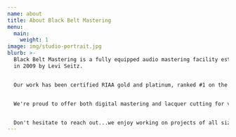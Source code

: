 ```yaml
---
name: about
title: About Black Belt Mastering
menu:
  main:
    weight: 1
image: img/studio-portrait.jpg
blurb: >-
  Black Belt Mastering is a fully equipped audio mastering facility established
  in 2009 by Levi Seitz. 


  Our work has been certified RIAA gold and platinum, ranked #1 on the Billboard charts and won Grammys. Notable digital mastering clients include SYML, Chet Baker, Sunny Day Real Estate, Rocky Votolato and Pearl Jam. Our expertise in cutting physical vinyl masters has allowed us to work on releases by Metallica, George Harrison, Beyoncé and the JOKER soundtrack which won an Academy Award. 


  We're proud to offer both digital mastering and lacquer cutting for vinyl. Cutting is performed on one of our restored Neumann lathes. We've cut thousands of LP's and have the experience to help you get the best sounding vinyl record possible.


  Don't hesitate to reach out...we enjoy working on projects of all sizes and look forward to working on a record with you!
---
```

